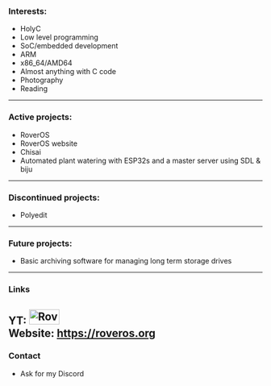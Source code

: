 ### Interests:
* HolyC
* Low level programming
* SoC/embedded development
* ARM
* x86_64/AMD64
* Almost anything with C code
* Photography
* Reading
---
### Active projects:
* RoverOS
* RoverOS website
* Chisai
* Automated plant watering with ESP32s and a master server using SDL & biju
---
### Discontinued projects:
* Polyedit
---
### Future projects:
* Basic archiving software for managing long term storage drives
---
### Links
YT: 
<a href="https://www.youtube.com/@roverx64">
  <img src="https://www.gstatic.com/youtube/img/branding/youtubelogo/svg/youtubelogo.svg" width="60" height="30" alt="Roverx64"/>
</a>  
Website: 
https://roveros.org
---
### Contact
* Ask for my Discord
